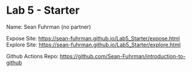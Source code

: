 # Lab 5 - Starter

Name: Sean Fuhrman (no partner)

Expose Site: https://sean-fuhrman.github.io/Lab5_Starter/expose.html
Explore Site: https://sean-fuhrman.github.io/Lab5_Starter/explore.html

Github Actions Repo: https://github.com/Sean-Fuhrman/introduction-to-github